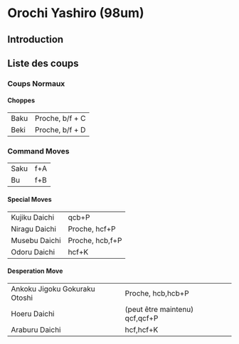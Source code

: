 # Orochi Yashiro (98um)

## Introduction

## Liste des coups

### Coups Normaux

#### Choppes

|      |                 |
|------|-----------------|
| Baku | Proche, b/f + C |
| Beki | Proche, b/f + D |

### Command Moves

|      |     |
|------|-----|
| Saku | f+A |
| Bu   | f+B |

#### Special Moves

|               |                 |
|---------------|-----------------|
| Kujiku Daichi | qcb+P           |
| Niragu Daichi | Proche, hcf+P   |
| Musebu Daichi | Proche, hcb,f+P |
| Odoru Daichi  | hcf+K           |

#### Desperation Move

|                               |                                |
|-------------------------------|--------------------------------|
| Ankoku Jigoku Gokuraku Otoshi | Proche, hcb,hcb+P              |
| Hoeru Daichi                  | (peut être maintenu) qcf,qcf+P |
| Araburu Daichi                | hcf,hcf+K                      |

